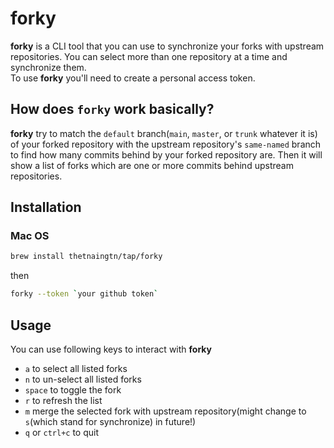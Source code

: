 # forky
**forky** is a CLI tool that you can use to synchronize your forks with upstream repositories. You can select more than one repository at a time and synchronize them.\
To use **forky** you'll need to create a personal access token.
## How does `forky` work basically?
**forky** try to match the `default` branch(`main`, `master`, or `trunk` whatever it is) of your forked repository with the upstream repository's `same-named` branch to find how many commits behind by your forked repository are. Then it will show a list of forks which are one or more commits behind upstream repositories.
## Installation
### Mac OS
```sh
brew install thetnaingtn/tap/forky
```
then
```sh
forky --token `your github token`
```
## Usage
You can use following keys to interact with **forky**
* `a` to select all listed forks
* `n` to un-select all listed forks
* `space` to toggle the fork
* `r` to refresh the list
* `m` merge the selected fork with upstream repository(might change to `s`(which stand for synchronize) in future!)
* `q` or `ctrl+c` to quit
